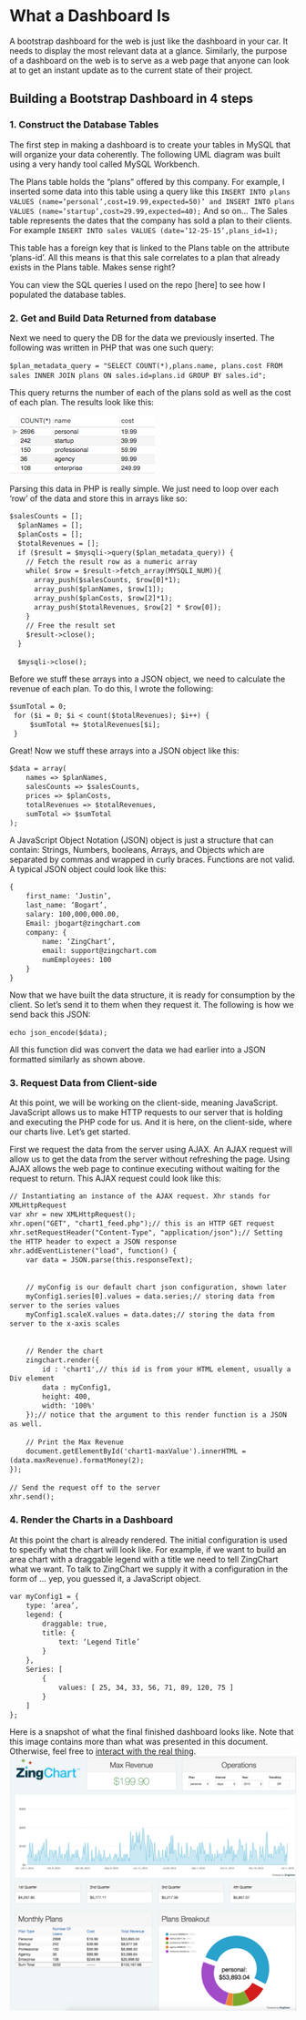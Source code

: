 # What a Dashboard Is
A bootstrap dashboard for the web is just like the dashboard in your car. 
It needs to display the most relevant data at a glance. 
Similarly, the purpose of a dashboard on the web is to serve as a web page that 
anyone can look at to get an instant update as to the current state of their project.

## Building a Bootstrap Dashboard in 4 steps
### 1. Construct the Database Tables

The first step in making a dashboard is to create your tables in MySQL that will organize your data coherently. 
The following UML diagram was built using a very handy tool called MySQL Workbench.

The Plans table holds the “plans” offered by this company. 
For example, I inserted some data into this table using a query like this
`INSERT INTO plans VALUES (name=’personal’,cost=19.99,expected=50)’
and
INSERT INTO plans VALUES (name=’startup’,cost=29.99,expected=40);`
And so on…
The Sales table represents the dates that the company has sold a plan to their clients. For example
`INSERT INTO sales VALUES (date=’12-25-15’,plans_id=1);`

This table has a foreign key that is linked to the Plans table on the attribute ‘plans-id’. 
All this means is that this sale correlates to a plan that already exists in the Plans table. Makes sense right?

You can view the SQL queries I used on the repo [here] to see how I populated the database tables.
### 2. Get and Build Data Returned from database
Next we need to query the DB for the data we previously inserted. The following was written in PHP that was one such query:

`$plan_metadata_query = "SELECT COUNT(*),plans.name, plans.cost FROM sales INNER JOIN plans ON sales.id=plans.id GROUP BY sales.id";`

This query returns the number of each of the plans sold as well as the cost of each plan. The results look like this:

![result set](imgs/result_set.png)

Parsing this data in PHP is really simple. We just need to loop over each ‘row’ of the data and store this in arrays like so:

```
$salesCounts = [];
  $planNames = [];
  $planCosts = [];
  $totalRevenues = [];
  if ($result = $mysqli->query($plan_metadata_query)) {
    // Fetch the result row as a numeric array
    while( $row = $result->fetch_array(MYSQLI_NUM)){
      array_push($salesCounts, $row[0]*1);
      array_push($planNames, $row[1]);
      array_push($planCosts, $row[2]*1);
      array_push($totalRevenues, $row[2] * $row[0]);
    }
    // Free the result set
    $result->close();
  }

  $mysqli->close();
```

Before we stuff these arrays into a JSON object, we need to calculate the revenue of each plan. To do this, I wrote the following:

```
$sumTotal = 0;
 for ($i = 0; $i < count($totalRevenues); $i++) {
     $sumTotal += $totalRevenues[$i];
 }
```

Great! Now we stuff these arrays into a JSON object like this:

```
$data = array(
    names => $planNames,
    salesCounts => $salesCounts,
    prices => $planCosts,
    totalRevenues => $totalRevenues,
    sumTotal => $sumTotal
);
```

A JavaScript Object Notation (JSON) object is just a structure that can contain: Strings, Numbers, booleans, Arrays, and Objects which are separated by commas and wrapped in curly braces. Functions are not valid. A typical JSON object could look like this:

```
{
    first_name: ‘Justin’,
    last_name: ‘Bogart’,
    salary: 100,000,000.00,
    Email: jbogart@zingchart.com
    company: {
        name: ‘ZingChart’,
        email: support@zingchart.com
        numEmployees: 100
    }
}
```

Now that we have built the data structure, it is ready for consumption by the client. So let’s send it to them when they request it. The following is how we send back this JSON:

`echo json_encode($data);`

All this function did was convert the data we had earlier into a JSON formatted similarly as shown above.

### 3. Request Data from Client-side
At this point, we will be working on the client-side, meaning JavaScript. JavaScript allows us to make HTTP requests to our server that is holding and executing the PHP code for us. And it is here, on the client-side, where our charts live. Let’s get started.

First we request the data from the server using AJAX. An AJAX request will allow us to get the data from the server without refreshing the page. Using AJAX allows the web page to continue executing without waiting for the request to return. This AJAX request could look like this:

```
// Instantiating an instance of the AJAX request. Xhr stands for XMLHttpRequest
var xhr = new XMLHttpRequest();
xhr.open("GET", "chart1_feed.php");// this is an HTTP GET request
xhr.setRequestHeader("Content-Type", "application/json");// Setting the HTTP header to expect a JSON response
xhr.addEventListener("load", function() {
    var data = JSON.parse(this.responseText);


    // myConfig is our default chart json configuration, shown later
    myConfig1.series[0].values = data.series;// storing data from server to the series values
    myConfig1.scaleX.values = data.dates;// storing the data from server to the x-axis scales


    // Render the chart
    zingchart.render({
        id : 'chart1',// this id is from your HTML element, usually a Div element
        data : myConfig1,
        height: 400,
        width: '100%'
    });// notice that the argument to this render function is a JSON as well.

    // Print the Max Revenue
    document.getElementById('chart1-maxValue').innerHTML = (data.maxRevenue).formatMoney(2);
});

// Send the request off to the server
xhr.send();
```
### 4. Render the Charts in a Dashboard
At this point the chart is already rendered. The initial configuration is used to specify what the chart will look like.
For example, if we want to build an area chart with a draggable legend with a title we need to tell ZingChart what we want.
To talk to ZingChart we supply it with a configuration in the form of … yep, you guessed it, a JavaScript object.

```
var myConfig1 = {
    type: ‘area’,
    legend: {
        draggable: true,
        title: {
            text: ‘Legend Title’
        }
    },
    Series: [
        {
            values: [ 25, 34, 33, 56, 71, 89, 120, 75 ]
        }
    ]
};
```

Here is a snapshot of what the final finished dashboard looks like. 
Note that this image contains more than what was presented in this document. 
Otherwise, feel free to [interact with the real thing](https://examples.zingchart.com/dashboards/php).
![dashboard](imgs/dashboard.png)
